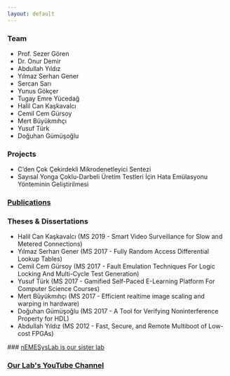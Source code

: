 ```yaml
---
layout: default
---
```


<!-- ## Welcome to RESys Lab! Site is under construction. -->

### Team

* Prof. Sezer Gören
* Dr. Onur Demir
* Abdullah Yıldız
* Yılmaz Serhan Gener
* Sercan Sarı
* Yunus Gökçer
* Tugay Emre Yücedağ
* Halil Can Kaşkavalcı
* Cemil Cem Gürsoy
* Mert Büyükmıhçı
* Yusuf Türk
* Doğuhan Gümüşoğlu

### Projects

* C’den Çok Çekirdekli Mikrodenetleyici Sentezi
* Sayısal Yonga Çoklu-Darbeli Üretim Testleri İçin Hata Emülasyonu Yönteminin Geliştirilmesi

### [Publications](./publications.html)

### Theses & Dissertations

* Halil Can Kaşkavalcı (MS 2019 - Smart Video Surveillance for Slow and Metered Connections)
* Yılmaz Serhan Gener (MS 2017 - Fully Random Access Differential Lookup Tables)
* Cemil Cem Gürsoy (MS 2017 - Fault Emulation Techniques For Logic Locking And Multi-Cycle Test Generation)
* Yusuf Türk (MS 2017 - Gamified Self-Paced E-Learning Platform For Computer Science Courses)
* Mert Büyükmıhçı (MS 2017 - Efficient realtime image scaling and warping in hardware)
* Doğuhan Gümüşoğlu (MS 2017 - A Tool for Verifying Noninterference Property for HDL)
* Abdullah Yıldız (MS 2012 - Fast, Secure, and Remote Multiboot of Low-cost FPGAs)


### [nEMESysLab is our sister lab](http://www.ugurdag.com/nemesyslab.html)

### [Our Lab's YouTube Channel](https://www.youtube.com/user/RESysLab)
